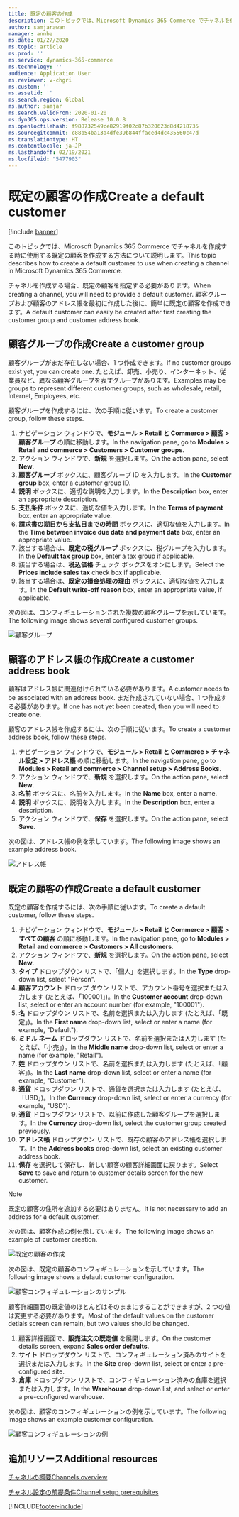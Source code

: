 ```yaml
---
title: 既定の顧客の作成
description: このトピックでは、Microsoft Dynamics 365 Commerce でチャネルを作成する時に使用する既定の顧客を作成する方法について説明します。
author: samjarawan
manager: annbe
ms.date: 01/27/2020
ms.topic: article
ms.prod: ''
ms.service: dynamics-365-commerce
ms.technology: ''
audience: Application User
ms.reviewer: v-chgri
ms.custom: ''
ms.assetid: ''
ms.search.region: Global
ms.author: samjar
ms.search.validFrom: 2020-01-20
ms.dyn365.ops.version: Release 10.0.8
ms.openlocfilehash: f988732549ce82919f02c87b320623d8d4218735
ms.sourcegitcommit: c88b54ba13a4dfe39b844ffaced4dc435560c47d
ms.translationtype: HT
ms.contentlocale: ja-JP
ms.lasthandoff: 02/19/2021
ms.locfileid: "5477903"
---
```

# <a name="create-a-default-customer"></a><span data-ttu-id="266dd-103">既定の顧客の作成</span><span class="sxs-lookup"><span data-stu-id="266dd-103">Create a default customer</span></span>

[!include [banner](includes/banner.md)]

<span data-ttu-id="266dd-104">このトピックでは、Microsoft Dynamics 365 Commerce でチャネルを作成する時に使用する既定の顧客を作成する方法について説明します。</span><span class="sxs-lookup"><span data-stu-id="266dd-104">This topic describes how to create a default customer to use when creating a channel in Microsoft Dynamics 365 Commerce.</span></span>

<span data-ttu-id="266dd-105">チャネルを作成する場合、既定の顧客を指定する必要があります。</span><span class="sxs-lookup"><span data-stu-id="266dd-105">When creating a channel, you will need to provide a default customer.</span></span> <span data-ttu-id="266dd-106">顧客グループおよび顧客のアドレス帳を最初に作成した後に、簡単に既定の顧客を作成できます。</span><span class="sxs-lookup"><span data-stu-id="266dd-106">A default customer can easily be created after first creating the customer group and customer address book.</span></span>

## <a name="create-a-customer-group"></a><span data-ttu-id="266dd-107">顧客グループの作成</span><span class="sxs-lookup"><span data-stu-id="266dd-107">Create a customer group</span></span>

<span data-ttu-id="266dd-108">顧客グループがまだ存在しない場合、1 つ作成できます。</span><span class="sxs-lookup"><span data-stu-id="266dd-108">If no customer groups exist yet, you can create one.</span></span> <span data-ttu-id="266dd-109">たとえば、卸売、小売り、インターネット、従業員など、異なる顧客グループを表すグループがあります。</span><span class="sxs-lookup"><span data-stu-id="266dd-109">Examples may be groups to represent different customer groups, such as wholesale, retail, Internet, Employees, etc.</span></span>

<span data-ttu-id="266dd-110">顧客グループを作成するには、次の手順に従います。</span><span class="sxs-lookup"><span data-stu-id="266dd-110">To create a customer group, follow these steps.</span></span>

1. <span data-ttu-id="266dd-111">ナビゲーション ウィンドウで、**モジュール \> Retail と Commerce \> 顧客 \> 顧客グループ** の順に移動します。</span><span class="sxs-lookup"><span data-stu-id="266dd-111">In the navigation pane, go to **Modules \> Retail and commerce \> Customers \> Customer groups**.</span></span>
1. <span data-ttu-id="266dd-112">アクション ウィンドウで、**新規** を選択します。</span><span class="sxs-lookup"><span data-stu-id="266dd-112">On the action pane, select **New**.</span></span>
1. <span data-ttu-id="266dd-113">**顧客グループ** ボックスに、顧客グループ ID を入力します。</span><span class="sxs-lookup"><span data-stu-id="266dd-113">In the **Customer group** box, enter a customer group ID.</span></span>
1. <span data-ttu-id="266dd-114">**説明** ボックスに、適切な説明を入力します。</span><span class="sxs-lookup"><span data-stu-id="266dd-114">In the **Description** box, enter an appropriate description.</span></span>
1. <span data-ttu-id="266dd-115">**支払条件** ボックスに、適切な値を入力します。</span><span class="sxs-lookup"><span data-stu-id="266dd-115">In the **Terms of payment** box, enter an appropriate value.</span></span>
1. <span data-ttu-id="266dd-116">**請求書の期日から支払日までの時間** ボックスに、適切な値を入力します。</span><span class="sxs-lookup"><span data-stu-id="266dd-116">In the **Time between invoice due date and payment date** box, enter an appropriate value.</span></span>
1. <span data-ttu-id="266dd-117">該当する場合は、**既定の税グループ** ボックスに、税グループを入力します。</span><span class="sxs-lookup"><span data-stu-id="266dd-117">In the **Default tax group** box, enter a tax group if applicable.</span></span>
1. <span data-ttu-id="266dd-118">該当する場合は、**税込価格** チェック ボックスをオンにします。</span><span class="sxs-lookup"><span data-stu-id="266dd-118">Select the **Prices include sales tax** check box if applicable.</span></span>
1. <span data-ttu-id="266dd-119">該当する場合は、**既定の損金処理の理由** ボックスに、適切な値を入力します。</span><span class="sxs-lookup"><span data-stu-id="266dd-119">In the **Default write-off reason** box, enter an appropriate value, if applicable.</span></span>

<span data-ttu-id="266dd-120">次の図は、コンフィギュレーションされた複数の顧客グループを示しています。</span><span class="sxs-lookup"><span data-stu-id="266dd-120">The following image shows several configured customer groups.</span></span>

![顧客グループ](media/customer-groups.png)

## <a name="create-a-customer-address-book"></a><span data-ttu-id="266dd-122">顧客のアドレス帳の作成</span><span class="sxs-lookup"><span data-stu-id="266dd-122">Create a customer address book</span></span>

<span data-ttu-id="266dd-123">顧客はアドレス帳に関連付けられている必要があります。</span><span class="sxs-lookup"><span data-stu-id="266dd-123">A customer needs to be associated with an address book.</span></span> <span data-ttu-id="266dd-124">まだ作成されていない場合、1 つ作成する必要があります。</span><span class="sxs-lookup"><span data-stu-id="266dd-124">If one has not yet been created, then you will need to create one.</span></span>

<span data-ttu-id="266dd-125">顧客のアドレス帳を作成するには、次の手順に従います。</span><span class="sxs-lookup"><span data-stu-id="266dd-125">To create a customer address book, follow these steps.</span></span>

1. <span data-ttu-id="266dd-126">ナビゲーション ウィンドウで、**モジュール \> Retail と Commerce \> チャネル設定 \> アドレス帳** の順に移動します。</span><span class="sxs-lookup"><span data-stu-id="266dd-126">In the navigation pane, go to **Modules \> Retail and commerce \> Channel setup \> Address Books**.</span></span>
1. <span data-ttu-id="266dd-127">アクション ウィンドウで、**新規** を選択します。</span><span class="sxs-lookup"><span data-stu-id="266dd-127">On the action pane, select **New**.</span></span>
1. <span data-ttu-id="266dd-128">**名前** ボックスに、名前を入力します。</span><span class="sxs-lookup"><span data-stu-id="266dd-128">In the **Name** box, enter a name.</span></span>
1. <span data-ttu-id="266dd-129">**説明** ボックスに、説明を入力します。</span><span class="sxs-lookup"><span data-stu-id="266dd-129">In the **Description** box, enter a description.</span></span>
1. <span data-ttu-id="266dd-130">アクション ウィンドウで、**保存** を選択します。</span><span class="sxs-lookup"><span data-stu-id="266dd-130">On the action pane, select **Save**.</span></span>

<span data-ttu-id="266dd-131">次の図は、アドレス帳の例を示しています。</span><span class="sxs-lookup"><span data-stu-id="266dd-131">The following image shows an example address book.</span></span>

![アドレス帳](media/address-book.png)

## <a name="create-a-default-customer"></a><span data-ttu-id="266dd-133">既定の顧客の作成</span><span class="sxs-lookup"><span data-stu-id="266dd-133">Create a default customer</span></span>

<span data-ttu-id="266dd-134">既定の顧客を作成するには、次の手順に従います。</span><span class="sxs-lookup"><span data-stu-id="266dd-134">To create a default customer, follow these steps.</span></span>

1. <span data-ttu-id="266dd-135">ナビゲーション ウィンドウで、**モジュール \> Retail と Commerce \> 顧客 \> すべての顧客** の順に移動します。</span><span class="sxs-lookup"><span data-stu-id="266dd-135">In the navigation pane, go to **Modules \> Retail and commerce \> Customers \> All customers**.</span></span>
1. <span data-ttu-id="266dd-136">アクション ウィンドウで、**新規** を選択します。</span><span class="sxs-lookup"><span data-stu-id="266dd-136">On the action pane, select **New**.</span></span>
1. <span data-ttu-id="266dd-137">**タイプ** ドロップダウン リストで、「個人」を選択します。</span><span class="sxs-lookup"><span data-stu-id="266dd-137">In the **Type** drop-down list, select "Person".</span></span>
1. <span data-ttu-id="266dd-138">**顧客アカウント** ドロップ ダウン リストで、アカウント番号を選択または入力します (たとえば、「100001」)。</span><span class="sxs-lookup"><span data-stu-id="266dd-138">In the **Customer account** drop-down list, select or enter an account number (for example, "100001").</span></span>
1. <span data-ttu-id="266dd-139">**名** ドロップダウン リストで、名前を選択または入力します (たとえば、「既定」)。</span><span class="sxs-lookup"><span data-stu-id="266dd-139">In the **First name** drop-down list, select or enter a name (for example, "Default").</span></span>
1. <span data-ttu-id="266dd-140">**ミドル ネーム** ドロップダウン リストで、名前を選択または入力します (たとえば、「小売」)。</span><span class="sxs-lookup"><span data-stu-id="266dd-140">In the **Middle name** drop-down list, select or enter a name (for example, "Retail").</span></span>
1. <span data-ttu-id="266dd-141">**姓** ドロップダウン リストで、名前を選択または入力します (たとえば、「顧客」)。</span><span class="sxs-lookup"><span data-stu-id="266dd-141">In the **Last name** drop-down list, select or enter a name (for example, "Customer").</span></span>
1. <span data-ttu-id="266dd-142">**通貨** ドロップダウン リストで、通貨を選択または入力します (たとえば、「USD」)。</span><span class="sxs-lookup"><span data-stu-id="266dd-142">In the **Currency** drop-down list, select or enter a currency (for example, "USD").</span></span>
1. <span data-ttu-id="266dd-143">**通貨** ドロップダウン リストで、以前に作成した顧客グループを選択します。</span><span class="sxs-lookup"><span data-stu-id="266dd-143">In the **Currency** drop-down list, select the customer group created previously.</span></span>
1. <span data-ttu-id="266dd-144">**アドレス帳** ドロップダウン リストで、既存の顧客のアドレス帳を選択します。</span><span class="sxs-lookup"><span data-stu-id="266dd-144">In the **Address books**  drop-down list, select an existing customer address book.</span></span>
1. <span data-ttu-id="266dd-145">**保存** を選択して保存し、新しい顧客の顧客詳細画面に戻ります。</span><span class="sxs-lookup"><span data-stu-id="266dd-145">Select **Save** to save and return to customer details screen for the new customer.</span></span>

> [!NOTE]
> <span data-ttu-id="266dd-146">既定の顧客の住所を追加する必要はありません。</span><span class="sxs-lookup"><span data-stu-id="266dd-146">It is not necessary to add an address for a default customer.</span></span>

<span data-ttu-id="266dd-147">次の図は、顧客作成の例を示しています。</span><span class="sxs-lookup"><span data-stu-id="266dd-147">The following image shows an example of customer creation.</span></span>

![既定の顧客の作成](media/default-customer-creation.png)

<span data-ttu-id="266dd-149">次の図は、既定の顧客のコンフィギュレーションを示しています。</span><span class="sxs-lookup"><span data-stu-id="266dd-149">The following image shows a default customer configuration.</span></span>

![顧客コンフィギュレーションのサンプル](media/default-customer-configuration1.png)

<span data-ttu-id="266dd-151">顧客詳細画面の既定値のほとんどはそのままにすることができますが、2 つの値は変更する必要があります。</span><span class="sxs-lookup"><span data-stu-id="266dd-151">Most of the default values on the customer detials screen can remain, but two values should be changed.</span></span>

1. <span data-ttu-id="266dd-152">顧客詳細画面で、**販売注文の既定値** を展開します。</span><span class="sxs-lookup"><span data-stu-id="266dd-152">On the customer details screen, expand **Sales order defaults**.</span></span>
1. <span data-ttu-id="266dd-153">**サイト** ドロップダウン リストで、コンフィギュレーション済みのサイトを選択または入力します。</span><span class="sxs-lookup"><span data-stu-id="266dd-153">In the **Site** drop-down list, select or enter a pre-configured site.</span></span>
1. <span data-ttu-id="266dd-154">**倉庫** ドロップダウン リストで、コンフィギュレーション済みの倉庫を選択または入力します。</span><span class="sxs-lookup"><span data-stu-id="266dd-154">In the **Warehouse** drop-down list, and select or enter a pre-configured warehouse.</span></span>

<span data-ttu-id="266dd-155">次の図は、顧客のコンフィギュレーションの例を示しています。</span><span class="sxs-lookup"><span data-stu-id="266dd-155">The following image shows an example customer configuration.</span></span>

![顧客コンフィギュレーションの例](media/default-customer-configuration2.png)

## <a name="additional-resources"></a><span data-ttu-id="266dd-157">追加リソース</span><span class="sxs-lookup"><span data-stu-id="266dd-157">Additional resources</span></span>

[<span data-ttu-id="266dd-158">チャネルの概要</span><span class="sxs-lookup"><span data-stu-id="266dd-158">Channels overview</span></span>](channels-overview.md)

[<span data-ttu-id="266dd-159">チャネル設定の前提条件</span><span class="sxs-lookup"><span data-stu-id="266dd-159">Channel setup prerequisites</span></span>](channels-prerequisites.md)


[!INCLUDE[footer-include](../includes/footer-banner.md)]

